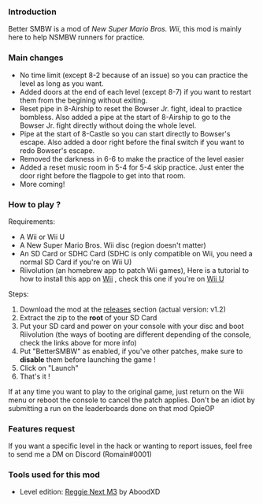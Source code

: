### Introduction

Better SMBW is a mod of *New Super Mario Bros. Wii*, this mod is mainly here to help NSMBW runners for practice.

### Main changes

- No time limit (except 8-2 because of an issue) so you can practice the level as long as you want.
- Added doors at the end of each level (except 8-7) if you want to restart them from the begining without exiting.
- Reset pipe in 8-Airship to reset the Bowser Jr. fight, ideal to practice bombless. Also added a pipe at the start of 8-Airship to go to the Bowser Jr. fight directly without doing the whole level.
- Pipe at the start of 8-Castle so you can start directly to Bowser's escape. Also added a door right before the final switch if you want to redo Bowser's escape.
- Removed the darkness in 6-6 to make the practice of the level easier
- Added a reset music room in 5-4 for 5-4 skip practice. Just enter the door right before the flagpole to get into that room.
- More coming! 

### How to play ?

Requirements:

- A Wii or Wii U
- A New Super Mario Bros. Wii disc (region doesn't matter)
- An SD Card or SDHC Card (SDHC is only compatible on Wii, you need a normal SD Card if you're on Wii U)
- Riivolution (an homebrew app to patch Wii games), Here is a tutorial to how to install this app on [Wii](https://newerteam.com/wii/help/ihasnohomebrew.html) , check this one if you're on [Wii U](https://newerteam.com/wii/help/wiiu.html)

Steps:

1) Download the mod at the [releases](https://github.com/R0-main/BetterSMBW/releases) section (actual version: v1.2)
2) Extract the zip to the **root** of your SD Card
3) Put your SD card and power on your console with your disc and boot Riivolution (the ways of booting are different depending of the console, check the links above for more info)
4) Put "BetterSMBW" as enabled, if you've other patches, make sure to **disable** them before launching the game !
5) Click on "Launch"
6) That's it !

If at any time you want to play to the original game, just return on the Wii menu or reboot the console to cancel the patch applies. Don't be an idiot by submitting a run on the leaderboards done on that mod OpieOP

### Features request

If you want a specific level in the hack or wanting to report issues, feel free to send me a DM on Discord (Romain#0001)

### Tools used for this mod

- Level edition: [Reggie Next M3](https://github.com/aboood40091/Reggie-Next-M3) by AboodXD
